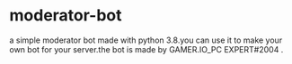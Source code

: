 # moderator-bot
a simple moderator bot made with python 3.8.you can use it to make your own bot for your server.the bot is made by GAMER.IO_PC EXPERT#2004 .
